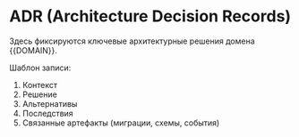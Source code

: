 # ADR (Architecture Decision Records)

Здесь фиксируются ключевые архитектурные решения домена {{DOMAIN}}.

Шаблон записи:

1. Контекст
2. Решение
3. Альтернативы
4. Последствия
5. Связанные артефакты (миграции, схемы, события)

